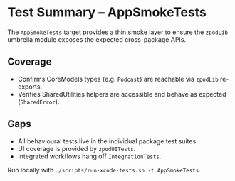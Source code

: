# Test Summary – AppSmokeTests

The `AppSmokeTests` target provides a thin smoke layer to ensure the `zpodLib` umbrella module
exposes the expected cross-package APIs.

## Coverage
- Confirms CoreModels types (e.g. `Podcast`) are reachable via `zpodLib` re-exports.
- Verifies SharedUtilities helpers are accessible and behave as expected (`SharedError`).

## Gaps
- All behavioural tests live in the individual package test suites.
- UI coverage is provided by `zpodUITests`.
- Integrated workflows hang off `IntegrationTests`.

Run locally with `./scripts/run-xcode-tests.sh -t AppSmokeTests`.
